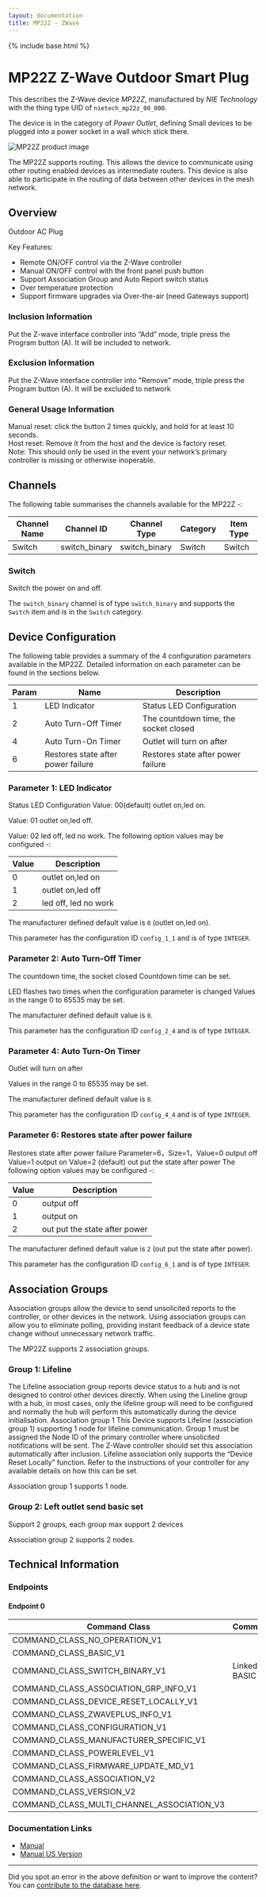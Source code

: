 ```yaml
---
layout: documentation
title: MP22Z - ZWave
---
```


{% include base.html %}

# MP22Z Z-Wave Outdoor Smart Plug
This describes the Z-Wave device *MP22Z*, manufactured by *NIE Technology* with the thing type UID of ```nietech_mp22z_00_000```.

The device is in the category of *Power Outlet*, defining Small devices to be plugged into a power socket in a wall which stick there.

![MP22Z product image](https://opensmarthouse.org/zwavedatabase/1258/image/)


The MP22Z supports routing. This allows the device to communicate using other routing enabled devices as intermediate routers.  This device is also able to participate in the routing of data between other devices in the mesh network.

## Overview

Outdoor AC Plug

Key Features:

  * Remote ON/OFF control via the Z-Wave controller
  * Manual ON/OFF control with the front panel push button
  * Support Association Group and Auto Report switch status
  * Over temperature protection
  * Support firmware upgrades via Over-the-air (need Gateways support)

### Inclusion Information

Put the Z-wave interface controller into “Add” mode, triple press the Program button (A). It will be included to network.

### Exclusion Information

Put the Z-Wave interface controller into "Remove" mode, triple press the Program button (A). It will be excluded to network

### General Usage Information

Manual reset: click the button 2 times quickly, and hold for at least 10 seconds.  
Host reset: Remove it from the host and the device is factory reset.  
Note: This should only be used in the event your network’s primary controller is missing or otherwise inoperable.

## Channels

The following table summarises the channels available for the MP22Z -:

| Channel Name | Channel ID | Channel Type | Category | Item Type |
|--------------|------------|--------------|----------|-----------|
| Switch | switch_binary | switch_binary | Switch | Switch | 

### Switch
Switch the power on and off.

The ```switch_binary``` channel is of type ```switch_binary``` and supports the ```Switch``` item and is in the ```Switch``` category.



## Device Configuration

The following table provides a summary of the 4 configuration parameters available in the MP22Z.
Detailed information on each parameter can be found in the sections below.

| Param | Name  | Description |
|-------|-------|-------------|
| 1 | LED Indicator | Status LED Configuration |
| 2 | Auto Turn-Off Timer | The countdown time, the socket closed |
| 4 | Auto Turn-On Timer | Outlet will turn on after |
| 6 | Restores state after power failure | Restores state after power failure |

### Parameter 1: LED Indicator

Status LED Configuration
Value: 00(default) outlet on,led on.

Value: 01 outlet on,led off.

Value: 02 led off, led no work.
The following option values may be configured -:

| Value  | Description |
|--------|-------------|
| 0 | outlet on,led on |
| 1 | outlet on,led off |
| 2 | led off, led no work |

The manufacturer defined default value is ```0``` (outlet on,led on).

This parameter has the configuration ID ```config_1_1``` and is of type ```INTEGER```.


### Parameter 2: Auto Turn-Off Timer

The countdown time, the socket closed
Countdown time can be set.

LED flashes two times when the configuration parameter is changed
Values in the range 0 to 65535 may be set.

The manufacturer defined default value is ```0```.

This parameter has the configuration ID ```config_2_4``` and is of type ```INTEGER```.


### Parameter 4: Auto Turn-On Timer

Outlet will turn on after

Values in the range 0 to 65535 may be set.

The manufacturer defined default value is ```0```.

This parameter has the configuration ID ```config_4_4``` and is of type ```INTEGER```.


### Parameter 6: Restores state after power failure

Restores state after power failure
Parameter=6，Size=1，Value=0 output off Value=1 output on Value=2 (default) out put the state after power
The following option values may be configured -:

| Value  | Description |
|--------|-------------|
| 0 | output off |
| 1 | output on |
| 2 | out put the state after power |

The manufacturer defined default value is ```2``` (out put the state after power).

This parameter has the configuration ID ```config_6_1``` and is of type ```INTEGER```.


## Association Groups

Association groups allow the device to send unsolicited reports to the controller, or other devices in the network. Using association groups can allow you to eliminate polling, providing instant feedback of a device state change without unnecessary network traffic.

The MP22Z supports 2 association groups.

### Group 1: Lifeline

The Lifeline association group reports device status to a hub and is not designed to control other devices directly. When using the Lineline group with a hub, in most cases, only the lifeline group will need to be configured and normally the hub will perform this automatically during the device initialisation.
Association group 1
This Device supports Lifeline (association group 1) supporting 1 node for lifeline communication. Group 1 must be assigned the Node ID of the primary controller where unsolicited notifications will be sent. The Z-Wave controller should set this association automatically after inclusion. Lifeline association only supports the “Device Reset Locally” function. Refer to the instructions of your controller for any available details on how this can be set.

Association group 1 supports 1 node.

### Group 2: Left outlet send basic set

Support 2 groups, each group max support 2 devices

Association group 2 supports 2 nodes.

## Technical Information

### Endpoints

#### Endpoint 0

| Command Class | Comment |
|---------------|---------|
| COMMAND_CLASS_NO_OPERATION_V1| |
| COMMAND_CLASS_BASIC_V1| |
| COMMAND_CLASS_SWITCH_BINARY_V1| Linked to BASIC|
| COMMAND_CLASS_ASSOCIATION_GRP_INFO_V1| |
| COMMAND_CLASS_DEVICE_RESET_LOCALLY_V1| |
| COMMAND_CLASS_ZWAVEPLUS_INFO_V1| |
| COMMAND_CLASS_CONFIGURATION_V1| |
| COMMAND_CLASS_MANUFACTURER_SPECIFIC_V1| |
| COMMAND_CLASS_POWERLEVEL_V1| |
| COMMAND_CLASS_FIRMWARE_UPDATE_MD_V1| |
| COMMAND_CLASS_ASSOCIATION_V2| |
| COMMAND_CLASS_VERSION_V2| |
| COMMAND_CLASS_MULTI_CHANNEL_ASSOCIATION_V3| |

### Documentation Links

* [Manual](https://opensmarthouse.org/zwavedatabase/1258/MP22Z-Manual191111.pdf)
* [Manual US Version](https://opensmarthouse.org/zwavedatabase/1258/MP22Z-Manual-USAmazonSourced.pdf)

---

Did you spot an error in the above definition or want to improve the content?
You can [contribute to the database here](https://opensmarthouse.org/zwavedatabase/1258).

